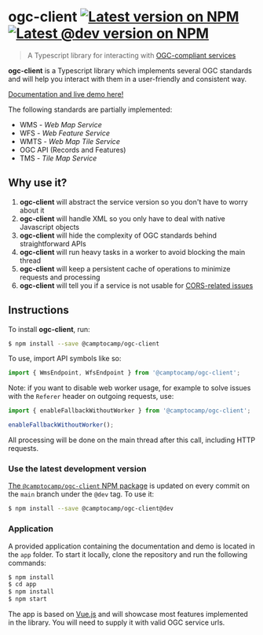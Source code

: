 # ogc-client [![Latest version on NPM](https://img.shields.io/npm/v/%40camptocamp%2Fogc-client)](https://www.npmjs.com/package/@camptocamp/ogc-client) [![Latest @dev version on NPM](https://img.shields.io/npm/v/%40camptocamp%2Fogc-client/dev)](https://www.npmjs.com/package/@camptocamp/ogc-client?activeTab=versions)

> A Typescript library for interacting with [OGC-compliant services](https://www.ogc.org/docs/is)

**ogc-client** is a Typescript library which implements several OGC standards and will help you interact with
them in a user-friendly and consistent way.

[Documentation and live demo here!](https://camptocamp.github.io/ogc-client/)

The following standards are partially implemented:

- WMS - _Web Map Service_
- WFS - _Web Feature Service_
- WMTS - _Web Map Tile Service_
- OGC API (Records and Features)
- TMS - _Tile Map Service_

## Why use it?

1. **ogc-client** will abstract the service version so you don't have to worry about it
2. **ogc-client** will handle XML so you only have to deal with native Javascript objects
3. **ogc-client** will hide the complexity of OGC standards behind straightforward APIs
4. **ogc-client** will run heavy tasks in a worker to avoid blocking the main thread
5. **ogc-client** will keep a persistent cache of operations to minimize requests and processing
6. **ogc-client** will tell you if a service is not usable for [CORS-related issues](https://developer.mozilla.org/en-US/docs/Web/HTTP/CORS)

## Instructions

To install **ogc-client**, run:

```bash
$ npm install --save @camptocamp/ogc-client
```

To use, import API symbols like so:

```js
import { WmsEndpoint, WfsEndpoint } from '@camptocamp/ogc-client';
```

Note: if you want to disable web worker usage, for example to solve issues with the `Referer` header on outgoing
requests, use:

```js
import { enableFallbackWithoutWorker } from '@camptocamp/ogc-client';

enableFallbackWithoutWorker();
```

All processing will be done on the main thread after this call, including HTTP requests.

### Use the latest development version

[The `@camptocamp/ogc-client` NPM package](https://www.npmjs.com/package/@camptocamp/ogc-client) is updated on every commit on the `main` branch under the `@dev` tag. To use it:

```bash
$ npm install --save @camptocamp/ogc-client@dev
```

### Application

A provided application containing the documentation and demo is located in the `app` folder.
To start it locally, clone the repository and run the following commands:

```bash
$ npm install
$ cd app
$ npm install
$ npm start
```

The app is based on [Vue.js](https://vuejs.org/) and will showcase most features implemented in the library.
You will need to supply it with valid OGC service urls.
